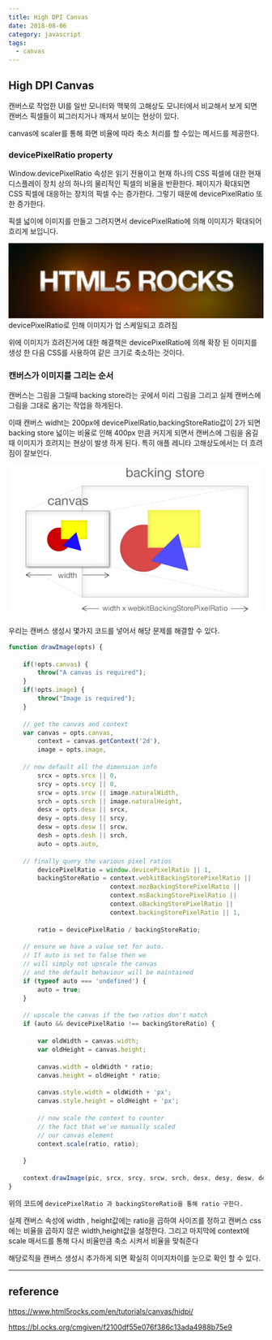 ```yaml
---
title: High DPI Canvas
date: 2018-08-06
category: javascript
tags:
  - canvas
---
```

## High DPI Canvas

캔버스로 작업한 UI를 일반 모니터와 맥북의 고해상도 모니터에서 비교해서 보게 되면 캔버스 픽셀들이 찌그러지거나 깨져서 보이는 현상이 있다.

canvas에 scaler를 통해 화면 비율에 따라 축소 처리를 할 수있는 메서드를 제공한다.


### devicePixelRatio property

Window.devicePixelRatio 속성은 읽기 전용이고 현재 하나의 CSS 픽셀에 대한 현재 디스플레이 장치 상의 하나의 물리적인 픽셀의 비율을 반환한다. 페이지가 확대되면 CSS 픽셀에 대응하는 장치의 픽셀 수는 증가한다. 그렇기 때문에 devicePixelRatio 또한 증가한다.

픽셀 넓이에 이미지를 만들고 그려지면서 devicePixelRatio에 의해 이미지가 확대되어 흐리게 보입니다.

![canvas-dpi-1](/assets/images/javascript/canvas-dpi-1.png)
devicePixelRatio로 인해 이미지가 업 스케일되고 흐려짐

위에 이미지가 흐려진거에 대한 해결책은 devicePixelRatio에 의해 확장 된 이미지를 생성 한 다음 CSS를 사용하여 같은 크기로 축소하는 것이다.


### 캔버스가 이미지를 그리는 순서

캔버스는 그림을 그릴때 backing store라는 곳에서 미리 그림을 그리고 실제 캔버스에 그림을 그대로 옴기는 작업을 하게된다.

이때 캔버스 widht는 200px에 devicePixelRatio,backingStoreRatio값이 2가 되면 backing store 넓이는 비율로 인해 400px 만큼 커지게 되면서 캔버스에 그림을 옴길때 이미지가 흐려지는 현상이 발생 하게 된다. 특히 애플 레니타 고해상도에서는 더 흐려짐이 잘보인다.

![canvas-backing-store](/assets/images/javascript/canvas-backing-store.png)


우리는 캔버스 생성시 몇가지 코드를 넣어서 해당 문제를 해결할 수 있다.


```javascript
function drawImage(opts) {

    if(!opts.canvas) {
        throw("A canvas is required");
    }
    if(!opts.image) {
        throw("Image is required");
    }

    // get the canvas and context
    var canvas = opts.canvas,
        context = canvas.getContext('2d'),
        image = opts.image,

    // now default all the dimension info
        srcx = opts.srcx || 0,
        srcy = opts.srcy || 0,
        srcw = opts.srcw || image.naturalWidth,
        srch = opts.srch || image.naturalHeight,
        desx = opts.desx || srcx,
        desy = opts.desy || srcy,
        desw = opts.desw || srcw,
        desh = opts.desh || srch,
        auto = opts.auto,

    // finally query the various pixel ratios
        devicePixelRatio = window.devicePixelRatio || 1,
        backingStoreRatio = context.webkitBackingStorePixelRatio ||
                            context.mozBackingStorePixelRatio ||
                            context.msBackingStorePixelRatio ||
                            context.oBackingStorePixelRatio ||
                            context.backingStorePixelRatio || 1,

        ratio = devicePixelRatio / backingStoreRatio;

    // ensure we have a value set for auto.
    // If auto is set to false then we
    // will simply not upscale the canvas
    // and the default behaviour will be maintained
    if (typeof auto === 'undefined') {
        auto = true;
    }

    // upscale the canvas if the two ratios don't match
    if (auto && devicePixelRatio !== backingStoreRatio) {

        var oldWidth = canvas.width;
        var oldHeight = canvas.height;

        canvas.width = oldWidth * ratio;
        canvas.height = oldHeight * ratio;

        canvas.style.width = oldWidth + 'px';
        canvas.style.height = oldHeight + 'px';

        // now scale the context to counter
        // the fact that we've manually scaled
        // our canvas element
        context.scale(ratio, ratio);

    }

    context.drawImage(pic, srcx, srcy, srcw, srch, desx, desy, desw, desh);
}
```


위의 코드에 `devicePixelRatio 과 backingStoreRatio을 통해 ratio 구한다.`

실제 캔버스 속성에 width , height값에는 ratio을 곱하여 사이즈를 정하고
캔버스 css에는 비율을 곱하지 않은 width,height값을 설정한다.
그리고 마지막에 context에 scale 매서드를 통해 다시 비율만큼 축소 시켜서 비율을 맞춰준다

해당로직을 캔버스 생성시 추가하게 되면 확실히 이미지차이를 눈으로 확인 할 수 있다.






---

## reference
https://www.html5rocks.com/en/tutorials/canvas/hidpi/

https://bl.ocks.org/cmgiven/f2100df55e076f386c13ada4988b75e9
